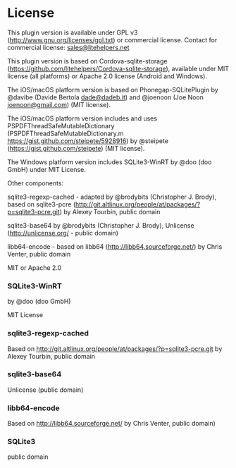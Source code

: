 # License

This plugin version is available under GPL v3 (http://www.gnu.org/licenses/gpl.txt) or commercial license. Contact for commercial license: sales@litehelpers.net

This plugin version is based on Cordova-sqlite-storage (https://github.com/litehelpers/Cordova-sqlite-storage), available under MIT license (all platforms) or Apache 2.0 license (Android and Windows).

The iOS/macOS platform version is based on Phonegap-SQLitePlugin by @davibe (Davide Bertola <dade@dadeb.it>) and @joenoon (Joe Noon <joenoon@gmail.com>) (MIT license).

The iOS/macOS platform version includes and uses PSPDFThreadSafeMutableDictionary (PSPDFThreadSafeMutableDictionary.m <https://gist.github.com/steipete/5928916>) by @steipete (<https://gist.github.com/steipete>) (MIT license).

The Windows platform version includes SQLite3-WinRT by @doo (doo GmbH) under MIT License.

Other components:

sqlite3-regexp-cached - adapted by @brodybits (Christopher J. Brody), based on sqlite3-pcre (http://git.altlinux.org/people/at/packages/?p=sqlite3-pcre.git) by Alexey Tourbin, public domain

sqlite3-base64 by @brodybits (Christopher J. Brody), Unlicense (http://unlicense.org/ - public domain)

libb64-encode - based on libb64 (http://libb64.sourceforge.net/) by Chris Venter, public domain

MIT or Apache 2.0

### SQLite3-WinRT

by @doo (doo GmbH)

MIT License

### sqlite3-regexp-cached

Based on <http://git.altlinux.org/people/at/packages/?p=sqlite3-pcre.git> by Alexey Tourbin, public domain

### sqlite3-base64

Unlicense (public domain)

### libb64-encode

Based on <http://libb64.sourceforge.net/> by Chris Venter, public domain)

### SQLite3

public domain
